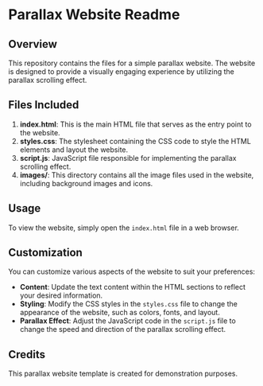 # Parallax Website Readme

## Overview
This repository contains the files for a simple parallax website. The website is designed to provide a visually engaging experience by utilizing the parallax scrolling effect. 

## Files Included
1. **index.html**: This is the main HTML file that serves as the entry point to the website.
2. **styles.css**: The stylesheet containing the CSS code to style the HTML elements and layout the website.
3. **script.js**: JavaScript file responsible for implementing the parallax scrolling effect.
4. **images/**: This directory contains all the image files used in the website, including background images and icons.

## Usage
To view the website, simply open the `index.html` file in a web browser.

## Customization
You can customize various aspects of the website to suit your preferences:

- **Content**: Update the text content within the HTML sections to reflect your desired information.
- **Styling**: Modify the CSS styles in the `styles.css` file to change the appearance of the website, such as colors, fonts, and layout.
- **Parallax Effect**: Adjust the JavaScript code in the `script.js` file to change the speed and direction of the parallax scrolling effect.

## Credits
This parallax website template is created for demonstration purposes. 
